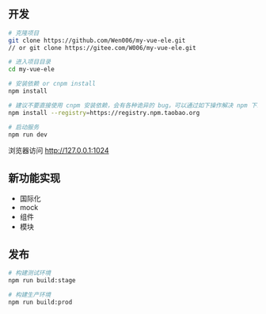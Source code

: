 ## 开发



```bash
# 克隆项目
git clone https://github.com/Wen006/my-vue-ele.git
// or git clone https://gitee.com/W006/my-vue-ele.git

# 进入项目目录
cd my-vue-ele

# 安装依赖 or cnpm install
npm install   

# 建议不要直接使用 cnpm 安装依赖，会有各种诡异的 bug。可以通过如下操作解决 npm 下载速度慢的问题
npm install --registry=https://registry.npm.taobao.org

# 启动服务
npm run dev
```

浏览器访问 http://127.0.0.1:1024

## 新功能实现

-  国际化
-  mock
-  组件
-  模块



## 发布

```bash
# 构建测试环境
npm run build:stage

# 构建生产环境
npm run build:prod
```